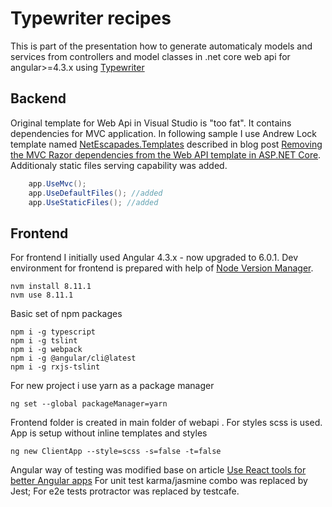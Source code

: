 # Typewriter recipes

This is part of the presentation how to generate automaticaly models and services from controllers and model classes in .net core web api for angular>=4.3.x using [Typewriter](https://frhagn.github.io/Typewriter/)

## Backend
Original template for Web Api in Visual Studio is "too fat". It contains dependencies for MVC application. In following sample I use Andrew Lock template named [NetEscapades.Templates](https://github.com/andrewlock/NetEscapades.Templates) described in blog post [Removing the MVC Razor dependencies from the Web API template in ASP.NET Core](https://andrewlock.net/removing-the-mvc-razor-dependencies-from-the-web-api-template-in-asp-net-core/).
Additionaly static files serving capability was added.
```cs
    app.UseMvc();
    app.UseDefaultFiles(); //added
    app.UseStaticFiles(); //added
```

## Frontend
For frontend I initially used Angular 4.3.x - now upgraded to 6.0.1.
Dev environment for frontend is prepared with help of [Node Version Manager](https://github.com/coreybutler/nvm-windows).
```
nvm install 8.11.1
nvm use 8.11.1
```

Basic set of npm packages
```
npm i -g typescript
npm i -g tslint
npm i -g webpack
npm i -g @angular/cli@latest
npm i -g rxjs-tslint
```

For new project i use yarn as a package manager
```
ng set --global packageManager=yarn
```

Frontend folder is created in main folder of webapi .
For styles scss is used. App is setup without inline templates and styles
```
ng new ClientApp --style=scss -s=false -t=false
```

Angular way of testing was modified base on article
[Use React tools for better Angular apps](https://medium.com/@martin_hotell/use-react-tools-for-better-angular-apps-b0f14f3f8114)
For unit test karma/jasmine combo was replaced by Jest;
For e2e tests protractor was replaced by testcafe.